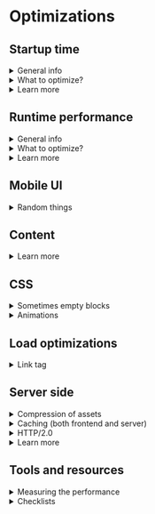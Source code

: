 # Optimizations

## Startup time
<details>
<summary>General info</summary>

- Browser side (server code is already loaded)
- How long does it takes to see the content on the screen?
- How long does it takes till the user is able to interact with the website?

</details>

<details>
<summary>What to optimize?</summary>

- bundle size
- number of http requests

</details>

<details>
<summary>Learn more</summary>

- [DevTools: Rendering Performance on Google](https://developers.google.com/web/fundamentals/performance/rendering)
- [DevTools: Performance Analysis Reference on Google](https://developers.google.com/web/tools/chrome-devtools/evaluate-performance/reference)

</details>

## Runtime performance
<details>
<summary>General info</summary>

- Both browser and server
- How smooth does the app run? (Freezes or lags?)
- How smooth do the animations play? (Visual lags?)
- Are there any memory leaks? (Is the page getting slower?)

</details>

<details>
<summary>What to optimize?</summary>

- code execution, DOM access (avoid unnecessary code execution, DOM interactions, repaints)
- memory leaks (slows down the app)
- find better code alternatives (ex: other method for iteration)
- micro-optimizations (very specific use-case, ex: data structures for frequent access or changes)

</details>

<details>
<summary>Learn more</summary>

- [DevTools: Fix Memory Problems on Google](https://developers.google.com/web/tools/chrome-devtools/memory-problems)

</details>

## Mobile UI
<details>
<summary>Random things</summary>

- `-webkit-overflow-scrolling: touch;` scroll native to iPhone (not sure, read more)

</details>

## Content
<details>
<summary>Learn more</summary>

- [ ] [Optimizing Content Efficiency](https://developers.google.com/web/fundamentals/performance/optimizing-content-efficiency)

</details>

## CSS
<details>
<summary>Sometimes empty blocks</summary>

- for blocks, which could be empty, add `:empty { display: none; }`

</details>

<details>
<summary>Animations</summary>

- `will-change` for animations, but don't use often

</details>

## Load optimizations
<details>
<summary>Link tag</summary>

- `<link rel="prefetch">` if needed

</details>

## Server side
<details>
<summary>Compression of assets</summary>

- zipping static assets (CSS, JS, images) before serving
- browsers know how to unzip such files and will automatically do it
- less data is sent from server => faster load time
- on Firebase, static assets are automatically compressed
- sometimes you have to configure it manually

</details>

<details>
<summary>Caching (both frontend and server)</summary>

- saving data or files for re-use
- can be done on different levels
- browser automatically caches files (e.g. JS files) based on the caching headers set by the serving host
- controlling headers on the server-side config allows you to control how browsers will cache files
- helps to avoid unnecessary data transfer
- make sure to deliver updates properly
- server-side caching is all about storing data you work with on the server (e.g. fetched from a database) such that multiple requests requesting the same data can get that cached data

</details>

<details>
<summary>HTTP/2.0</summary>

- latest version of the HTTP protocol
- unlike HTTP/1 allows "server push" (servers can push required assets actively to a client instead of waiting for the client to request them)

</details>

<details>
<summary>Learn more</summary>

- [Express.js compression](https://github.com/expressjs/compression)
- [ ] [Cache-Control on MDN](https://developer.mozilla.org/en-US/docs/Web/HTTP/Headers/Cache-Control)
- [ ] [Prevent unnecessary network requests with the HTTP Cache](https://web.dev/http-cache/)
- [ ] [Site Cache vs Browser Cache vs Server Cache: What’s the Difference?](https://wp-rocket.me/blog/different-types-of-caching/)
- [ ] [Introduction to HTTP/2](https://developers.google.com/web/fundamentals/performance/http2)

</details>

## Tools and resources
<details>
<summary>Measuring the performance</summary>

- [performance.now() API on MDN](https://developer.mozilla.org/en-US/docs/Web/API/Performance/now)

</details>

<details>
<summary>Checklists</summary>

- [Service: The Front-End Checklist](https://frontendchecklist.io/) great checklist on what to check before deployment
- [Service: Checklist Design](https://www.checklist.design/) a collection of the best UX and UI practices

</details>